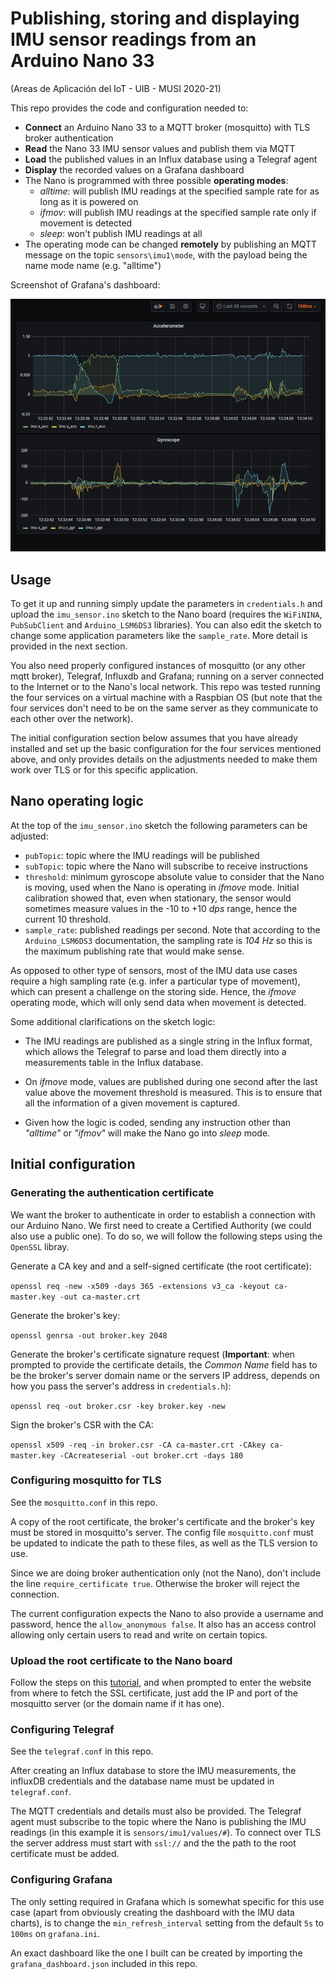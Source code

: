 # Publishing, storing and displaying IMU sensor readings from an Arduino Nano 33

(Areas de Aplicación del IoT - UIB - MUSI 2020-21)

This repo provides the code and configuration needed to:
 
 * **Connect** an Arduino Nano 33 to a MQTT broker (mosquitto) with TLS broker authentication
 * **Read** the Nano 33 IMU sensor values and publish them via MQTT 
 * **Load** the published values in an Influx database using a Telegraf agent
 * **Display** the recorded values on a Grafana dashboard
 * The Nano is programmed with three possible **operating modes**:
    - *alltime*:  will publish IMU readings at the specified sample rate for as long as it is powered on
    - *ifmov*: will publish IMU readings at the specified sample rate only if movement is detected
    - *sleep*: won't publish IMU readings at all
 * The operating mode can be changed **remotely** by publishing an MQTT message on the topic `sensors\imu1\mode`, with the
 payload being the name mode name (e.g. "alltime")
 
 Screenshot of Grafana's dashboard:
 
 ![Grafana dashboard](assets/grafana_imudash.JPG)
  
 ## Usage
  
  To get it up and running simply update the parameters in `credentials.h` and upload the `imu_sensor.ino` sketch to the
  Nano board (requires the `WiFiNINA`, `PubSubClient` and `Arduino_LSM6DS3` libraries). You can also edit the sketch 
  to change some application parameters like the `sample_rate`. More detail is provided 
  in the next section.
  
  You also need properly configured instances of mosquitto (or any other mqtt broker), Telegraf, Influxdb and Grafana; 
  running on a server connected to the Internet or to the Nano's local network. This repo was tested running the four 
  services on a virtual machine with a Raspbian OS (but note that the four services don't need to be on the same 
  server as they communicate to each other over the network).
  
  The initial configuration section below assumes that you have already installed and set up the basic 
  configuration for the four services mentioned above, and only provides details on the adjustments needed to make them work over TLS or for this specific 
  application.   
  
 ## Nano operating logic
 
 At the top of the `imu_sensor.ino`  sketch the following parameters can be adjusted:
 * `pubTopic`: topic where the IMU readings will be published
 * `subTopic`: topic where the Nano will subscribe to receive instructions
 * `threshold`: minimum gyroscope absolute value to consider that the Nano is moving, used when the Nano is 
 operating in *ifmove* mode. Initial calibration showed that, even when stationary, the sensor would sometimes measure
 values in the -10 to +10 *dps* range, hence the current 10 threshold.
 * `sample_rate`: published readings per second. Note that according to the `Arduino_LSM6DS3` documentation, the 
 sampling rate is *104 Hz* so this is the maximum publishing rate that would make sense.   
 
 As opposed to other type of sensors, most of the IMU data use cases require a high sampling rate (e.g. infer a 
 particular type of movement), which can present a challenge on the storing side. Hence, the *ifmove* operating mode, which will
 only send data when movement is detected. 
 
 Some additional clarifications on the sketch logic:
 
  * The IMU readings are published as a single string in the Influx format, which allows the Telegraf
   to parse and load them directly into a measurements table in the Influx database.
  
  * On *ifmove* mode, values are published during one second after the last value above 
  the movement threshold is measured. This is to ensure that all the information of a given movement is captured.
  
  * Given how the logic is coded, sending any instruction other than *"alltime"* or *"ifmov"* will make the Nano go 
  into *sleep* mode.
 
 
 ## Initial configuration
  
 ### Generating the authentication certificate
 
We want the broker to authenticate in order to establish a connection with our Arduino Nano. We first need
to create a Certified Authority (we could also use a public one). To do so, we will follow the following steps using 
the `OpenSSL` libray. 

Generate a CA key and and a self-signed certificate (the root certificate): 
 
 `openssl req -new -x509 -days 365 -extensions v3_ca -keyout ca-master.key -out ca-master.crt`
 
Generate the broker's key:

`openssl genrsa -out broker.key 2048`

Generate the broker's certificate signature request (**Important**: when prompted to provide the certificate details, 
the *Common Name* field has to be the broker's server domain name or the servers IP address, depends on how you pass the 
server's address in `credentials.h`):

`openssl req -out broker.csr -key broker.key -new`
  
 Sign the broker's CSR with the CA:
 
 `openssl x509 -req -in broker.csr -CA ca-master.crt -CAkey ca-master.key -CAcreateserial -out broker.crt -days 180`
 
 ### Configuring mosquitto for TLS
 
 See the `mosquitto.conf` in this repo.
 
 A copy of the root certificate, the broker's certificate and the broker's key must be stored in mosquitto's server.
 The config file `mosquitto.conf` must be updated to indicate the path to these files, as well as the TLS version to use. 
 
 Since we are doing broker authentication only (not the Nano), don't include the line `require_certificate true`. Otherwise the broker will 
 reject the connection. 
 
 The current configuration expects the Nano to also provide a username and password, hence the `allow_anonymous false`. It 
 also has an access control allowing only certain users to read and write on certain topics.
 
 ### Upload the root certificate to the Nano board
 
 Follow the steps on this 
 [tutorial](https://support.arduino.cc/hc/en-us/articles/360016119219-How-to-add-certificates-to-Wifi-Nina-Wifi-101-Modules-),
  and when prompted to enter the website from where to fetch the SSL certificate, just add the IP and port 
 of the mosquitto server (or the domain name if it has one).
 
 ### Configuring Telegraf
 
 See the `telegraf.conf` in this repo.
 
 After creating an Influx database to store the IMU measurements, the influxDB credentials and the database name must be 
 updated in `telegraf.conf`. 
 
 The MQTT credentials and details must also be provided. The Telegraf agent must subscribe to the topic where the Nano
 is publishing the IMU readings (in this example it is `sensors/imu1/values/#`). To connect over TLS the 
 server address must start with `ssl://` and the the path to the root certificate must be added.  
 
 ### Configuring Grafana
 
 The only setting required in Grafana which is somewhat specific for this use case (apart from obviously creating the 
 dashboard with the IMU data charts), is to change the `min_refresh_interval` setting from the 
 default `5s` to `100ms` on `grafana.ini`. 
 
 An exact dashboard like the one I built can be created by importing the `grafana_dashboard.json` included in this repo.
 

 
 
 
 
 
  
 
 